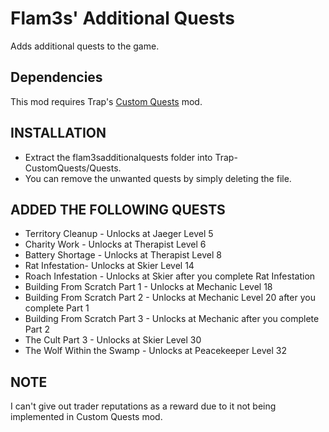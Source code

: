 # Flam3s' Additional Quests
Adds additional quests to the game.

## Dependencies
This mod requires Trap's [Custom Quests](https://hub.sp-tarkov.com/files/file/517-custom-quests/) mod.
 
## INSTALLATION
* Extract the flam3sadditionalquests folder into Trap-CustomQuests/Quests.
* You can remove the unwanted quests by simply deleting the file.


## ADDED THE FOLLOWING QUESTS

* Territory Cleanup - Unlocks at Jaeger Level 5
* Charity Work - Unlocks at Therapist Level 6
* Battery Shortage - Unlocks at Therapist Level 8
* Rat Infestation- Unlocks at Skier Level 14
* Roach Infestation - Unlocks at Skier after you complete Rat Infestation
* Building From Scratch Part 1 - Unlocks at Mechanic Level 18
* Building From Scratch Part 2 - Unlocks at Mechanic Level 20 after you complete Part 1
* Building From Scratch Part 3 - Unlocks at Mechanic after you complete Part 2
* The Cult Part 3 - Unlocks at Skier Level 30
* The Wolf Within the Swamp - Unlocks at Peacekeeper Level 32

## NOTE
I can't give out trader reputations as a reward due to it not being implemented in Custom Quests mod.
